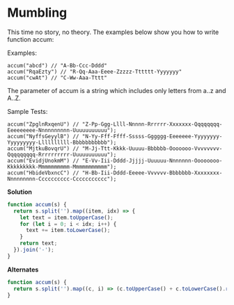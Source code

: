 # Mumbling

This time no story, no theory. The examples below show you how to write function accum:

Examples:

    accum("abcd") // "A-Bb-Ccc-Dddd"
    accum("RqaEzty") // "R-Qq-Aaa-Eeee-Zzzzz-Tttttt-Yyyyyyy"
    accum("cwAt") // "C-Ww-Aaa-Tttt"

The parameter of accum is a string which includes only letters from a..z and A..Z.

Sample Tests:

    accum("ZpglnRxqenU") // "Z-Pp-Ggg-Llll-Nnnnn-Rrrrrr-Xxxxxxx-Qqqqqqqq-Eeeeeeeee-Nnnnnnnnnn-Uuuuuuuuuuu");
    accum("NyffsGeyylB") // "N-Yy-Fff-Ffff-Sssss-Gggggg-Eeeeeee-Yyyyyyyy-Yyyyyyyyy-Llllllllll-Bbbbbbbbbbb");
    accum("MjtkuBovqrU") // "M-Jj-Ttt-Kkkk-Uuuuu-Bbbbbb-Ooooooo-Vvvvvvvv-Qqqqqqqqq-Rrrrrrrrrr-Uuuuuuuuuuu");
    accum("EvidjUnokmM") // "E-Vv-Iii-Dddd-Jjjjj-Uuuuuu-Nnnnnnn-Oooooooo-Kkkkkkkkk-Mmmmmmmmmm-Mmmmmmmmmmm");
    accum("HbideVbxncC") // "H-Bb-Iii-Dddd-Eeeee-Vvvvvv-Bbbbbbb-Xxxxxxxx-Nnnnnnnnn-Cccccccccc-Ccccccccccc");

**Solution**

```js
function accum(s) {
  return s.split('').map((item, idx) => {
    let text = item.toUpperCase();
    for (let i = 0; i < idx; i++) {
      text += item.toLowerCase();
    }
    return text;
  }).join('-');
}
```

**Alternates**

```js
function accum(s) {
  return s.split('').map((c, i) => (c.toUpperCase() + c.toLowerCase().repeat(i))).join('-');
}
```